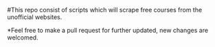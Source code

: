#This repo consist of scripts which will scrape free courses from the unofficial websites.

*Feel free to make a pull request for further updated, new changes are welcomed.
